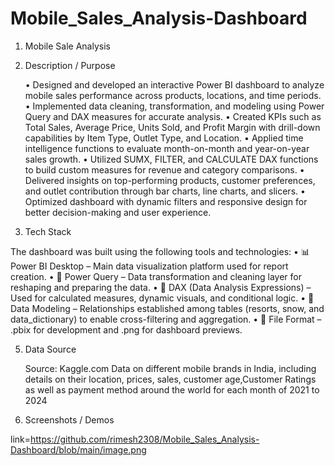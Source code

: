 # Mobile_Sales_Analysis-Dashboard
1. Mobile Sale Analysis

2. Description / Purpose

   • Designed and developed an interactive Power BI dashboard to analyze mobile sales performance across products, locations, and time periods.
   • Implemented data cleaning, transformation, and modeling using Power Query and DAX measures for accurate analysis.
   • Created KPIs such as Total Sales, Average Price, Units Sold, and Profit Margin with drill-down capabilities by Item Type, Outlet Type, and Location.
   • Applied time intelligence functions to evaluate month-on-month and year-on-year sales growth.
   • Utilized SUMX, FILTER, and CALCULATE DAX functions to build custom measures for revenue and category comparisons.
   • Delivered insights on top-performing products, customer preferences, and outlet contribution through bar charts, line charts, and slicers.
   • Optimized dashboard with dynamic filters and responsive design for better decision-making and user experience.

4. Tech Stack
 
  The dashboard was built using the following tools and technologies:
• 📊 Power BI Desktop – Main data visualization platform used for report creation.
• 📂 Power Query – Data transformation and cleaning layer for reshaping and preparing the data.
• 🧠 DAX (Data Analysis Expressions) – Used for calculated measures, dynamic visuals, and conditional logic.
• 📝 Data Modeling – Relationships established among tables (resorts, snow, and data_dictionary) to enable cross-filtering and aggregation.
• 📁 File Format – .pbix for development and .png for dashboard previews.

5. Data Source
 
   Source: Kaggle.com
   Data on different mobile brands in India, including details on their location, prices, sales, customer age,Customer Ratings as well as payment method around the    world for each month of 2021 to 2024
6. Screenshots / Demos

  link=https://github.com/rimesh2308/Mobile_Sales_Analysis-Dashboard/blob/main/image.png
